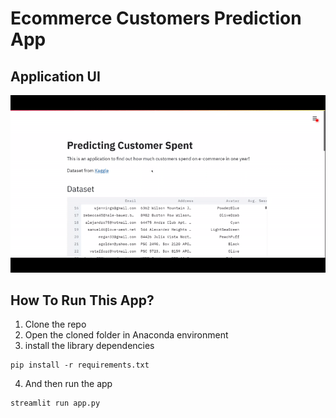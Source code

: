 # Ecommerce Customers Prediction App

## Application UI

![Prediction App](App.gif)

## How To Run This App?

1. Clone the repo
2. Open the cloned folder in Anaconda environment
3. install the library dependencies

```
pip install -r requirements.txt
```

4. And then run the app

```
streamlit run app.py
```
